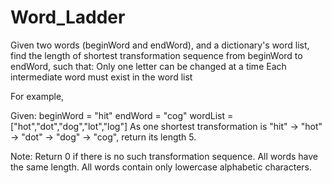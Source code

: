 # Word_Ladder
Given two words (beginWord and endWord), and a dictionary's word list, find the length of shortest transformation sequence from beginWord to endWord, such that:  Only one letter can be changed at a time Each intermediate word must exist in the word list


For example,

Given:
beginWord = "hit"
endWord = "cog"
wordList = ["hot","dot","dog","lot","log"]
As one shortest transformation is "hit" -> "hot" -> "dot" -> "dog" -> "cog",
return its length 5.

Note:
Return 0 if there is no such transformation sequence.
All words have the same length.
All words contain only lowercase alphabetic characters.

